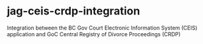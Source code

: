 # jag-ceis-crdp-integration
Integration between the BC Gov Court Electronic Information System (CEIS) application and GoC Central Registry of Divorce Proceedings (CRDP)
